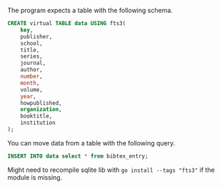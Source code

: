 The program expects a table with the following schema.

```sql
CREATE virtual TABLE data USING fts3(
	key,
	publisher,
	school,
	title,
	series,
	journal,
	author,
	number,
	month,
	volume,
	year,
	howpublished,
	organization,
	booktitle,
	institution
);
```

You can move data from a table with the following query.

```sql
INSERT INTO data select * from bibtex_entry;
```

Might need to recompile sqlite lib with `go install --tags "fts3"` if the module is missing.
